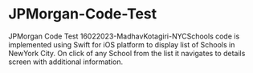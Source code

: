 # JPMorgan-Code-Test
JPMorgan Code Test
16022023-MadhavKotagiri-NYCSchools code is implemented using Swift for iOS platform to display list of Schools in NewYork City.
On click of any School from the list it navigates to details screen with additional information.
